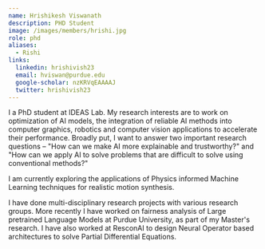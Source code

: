 ```yaml
---
name: Hrishikesh Viswanath
description: PHD Student
image: /images/members/hrishi.jpg
role: phd
aliases:
  - Rishi
links:
  linkedin: hrishivish23
  email: hviswan@purdue.edu
  google-scholar: nzKRVqEAAAAJ
  twitter: hrishivish23
---
```


I a PhD student at IDEAS Lab. My research interests are to work on optimization of AI models, the integration of reliable AI methods into computer graphics, robotics and computer vision applications to accelerate their performance. Broadly put, I want to answer two important research questions – "How can we make AI more explainable and trustworthy?" and "How can we apply AI to solve problems that are difficult to solve using conventional methods?" 

I am currently exploring the applications of Physics informed Machine Learning techniques for realistic motion synthesis. 

I have done multi-disciplinary research projects with various research groups. More recently I have worked on fairness analysis of Large pretrained Language Models at Purdue University, as part of my Master's research. I have also worked at ResconAI to design Neural Operator based architectures to solve Partial Differential Equations.